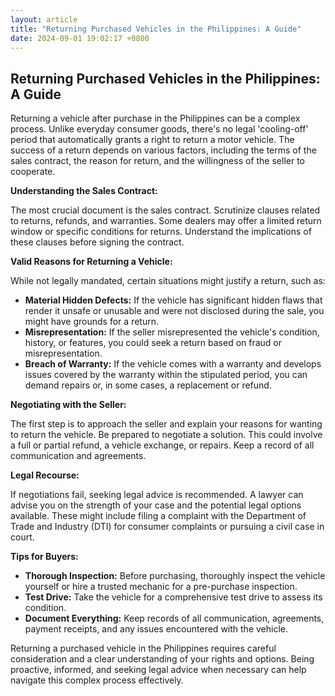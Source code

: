 ```yaml
---
layout: article
title: "Returning Purchased Vehicles in the Philippines: A Guide"
date: 2024-09-01 19:02:17 +0800
---
```


<h2>Returning Purchased Vehicles in the Philippines: A Guide</h2><p>Returning a vehicle after purchase in the Philippines can be a complex process. Unlike everyday consumer goods, there's no legal 'cooling-off' period that automatically grants a right to return a motor vehicle.  The success of a return depends on various factors, including the terms of the sales contract, the reason for return, and the willingness of the seller to cooperate. </p><p><strong>Understanding the Sales Contract:</strong></p><p>The most crucial document is the sales contract. Scrutinize clauses related to returns, refunds, and warranties. Some dealers may offer a limited return window or specific conditions for returns. Understand the implications of these clauses before signing the contract.</p><p><strong>Valid Reasons for Returning a Vehicle:</strong></p><p>While not legally mandated, certain situations might justify a return, such as:</p><ul><li><strong>Material Hidden Defects:</strong> If the vehicle has significant hidden flaws that render it unsafe or unusable and were not disclosed during the sale, you might have grounds for a return.</li><li><strong>Misrepresentation:</strong> If the seller misrepresented the vehicle's condition, history, or features, you could seek a return based on fraud or misrepresentation.</li><li><strong>Breach of Warranty:</strong> If the vehicle comes with a warranty and develops issues covered by the warranty within the stipulated period, you can demand repairs or, in some cases, a replacement or refund.</li></ul><p><strong>Negotiating with the Seller:</strong></p><p>The first step is to approach the seller and explain your reasons for wanting to return the vehicle. Be prepared to negotiate a solution. This could involve a full or partial refund, a vehicle exchange, or repairs. Keep a record of all communication and agreements.</p><p><strong>Legal Recourse:</strong></p><p>If negotiations fail, seeking legal advice is recommended. A lawyer can advise you on the strength of your case and the potential legal options available. These might include filing a complaint with the Department of Trade and Industry (DTI) for consumer complaints or pursuing a civil case in court.</p><p><strong>Tips for Buyers:</strong></p><ul><li><strong>Thorough Inspection:</strong> Before purchasing, thoroughly inspect the vehicle yourself or hire a trusted mechanic for a pre-purchase inspection.</li><li><strong>Test Drive:</strong> Take the vehicle for a comprehensive test drive to assess its condition.</li><li><strong>Document Everything:</strong> Keep records of all communication, agreements, payment receipts, and any issues encountered with the vehicle.</li></ul><p>Returning a purchased vehicle in the Philippines requires careful consideration and a clear understanding of your rights and options. Being proactive, informed, and seeking legal advice when necessary can help navigate this complex process effectively.</p>